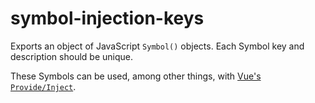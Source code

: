 # symbol-injection-keys

Exports an object of JavaScript `Symbol()` objects. Each Symbol key and description should be unique.

These Symbols can be used, among other things, with [Vue's `Provide/Inject`](https://vuejs.org/guide/components/provide-inject.html#working-with-symbol-keys).
